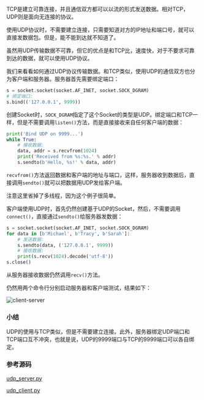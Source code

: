 TCP是建立可靠连接，并且通信双方都可以以流的形式发送数据。相对TCP，UDP则是面向无连接的协议。

使用UDP协议时，不需要建立连接，只需要知道对方的IP地址和端口号，就可以直接发数据包。但是，能不能到达就不知道了。

虽然用UDP传输数据不可靠，但它的优点是和TCP比，速度快，对于不要求可靠到达的数据，就可以使用UDP协议。

我们来看看如何通过UDP协议传输数据。和TCP类似，使用UDP的通信双方也分为客户端和服务器。服务器首先需要绑定端口：

```python
s = socket.socket(socket.AF_INET, socket.SOCK_DGRAM)
# 绑定端口:
s.bind(('127.0.0.1', 9999))
```

创建Socket时，`SOCK_DGRAM`指定了这个Socket的类型是UDP。绑定端口和TCP一样，但是不需要调用`listen()`方法，而是直接接收来自任何客户端的数据：

```python
print('Bind UDP on 9999...')
while True:
    # 接收数据:
    data, addr = s.recvfrom(1024)
    print('Received from %s:%s.' % addr)
    s.sendto(b'Hello, %s!' % data, addr)
```

`recvfrom()`方法返回数据和客户端的地址与端口，这样，服务器收到数据后，直接调用`sendto()`就可以把数据用UDP发给客户端。

注意这里省掉了多线程，因为这个例子很简单。

客户端使用UDP时，首先仍然创建基于UDP的Socket，然后，不需要调用`connect()`，直接通过`sendto()`给服务器发数据：

```python
s = socket.socket(socket.AF_INET, socket.SOCK_DGRAM)
for data in [b'Michael', b'Tracy', b'Sarah']:
    # 发送数据:
    s.sendto(data, ('127.0.0.1', 9999))
    # 接收数据:
    print(s.recv(1024).decode('utf-8'))
s.close()
```

从服务器接收数据仍然调用`recv()`方法。

仍然用两个命令行分别启动服务器和客户端测试，结果如下：

![client-server](https://cdn.liaoxuefeng.com/cdn/files/attachments/001410430396036690e72578d74495aa5482a1579c841af000)

### 小结

UDP的使用与TCP类似，但是不需要建立连接。此外，服务器绑定UDP端口和TCP端口互不冲突，也就是说，UDP的9999端口与TCP的9999端口可以各自绑定。

### 参考源码

[udp_server.py](https://github.com/michaelliao/learn-python3/blob/master/samples/socket/udp_server.py)

[udp_client.py](https://github.com/michaelliao/learn-python3/blob/master/samples/socket/udp_client.py)